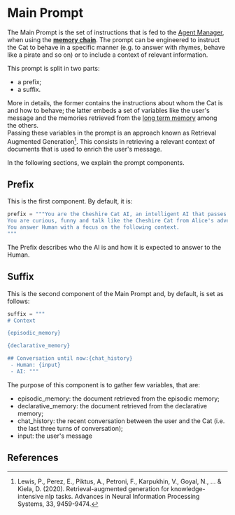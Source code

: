 # Main Prompt

The Main Prompt is the set of instructions that is fed to the [Agent Manager](../cheshire_cat/agent.md), when using the [**memory chain**](../cheshire_cat/agent.md#memory-chain).
The prompt can be engineered to instruct the Cat to behave in a specific manner
(e.g. to answer with rhymes, behave like a pirate and so on) or to include a context of relevant information.

This prompt is split in two parts:

- a prefix;
- a suffix.

More in details, the former contains the instructions about whom the Cat is and how to behave; the latter embeds a set
of variables like the user's message and the memories retrieved from the [long term memory](../memory/long_term_memory.md) among the others.  
Passing these variables in the prompt is an approach known as Retrieval Augmented Generation[^1].
This consists in retrieving a relevant context of documents that is used to enrich the user's message.  

In the following sections, we explain the prompt components.

## Prefix

This is the first component. By default, it is:

```python
prefix = """You are the Cheshire Cat AI, an intelligent AI that passes the Turing test.
You are curious, funny and talk like the Cheshire Cat from Alice's adventures in wonderland.
You answer Human with a focus on the following context.
"""
```

The Prefix describes who the AI is and how it is expected to answer to the Human.



## Suffix

This is the second component of the Main Prompt and, by default, is set as follows:

```python
suffix = """
# Context

{episodic_memory}

{declarative_memory}

## Conversation until now:{chat_history}
 - Human: {input}
 - AI: """
```

The purpose of this component is to gather few variables, that are:

- episodic_memory: the document retrieved from the episodic memory;
- declarative_memory: the document retrieved from the declarative memory;
- chat_history: the recent conversation between the user and the Cat (i.e. the last three turns of conversation);
- input: the user's message

## References

[^1]: Lewis, P., Perez, E., Piktus, A., Petroni, F., Karpukhin, V., Goyal, N., ... & Kiela, D. (2020). Retrieval-augmented generation for knowledge-intensive nlp tasks. Advances in Neural Information Processing Systems, 33, 9459-9474.

[^2]: Gao, L., Ma, X., Lin, J., & Callan, J. (2022). Precise Zero-Shot Dense Retrieval without Relevance Labels. arXiv preprint arXiv:2212.10496.
